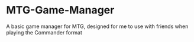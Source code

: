 # MTG-Game-Manager
A basic game manager for MTG, designed for me to use with friends when playing the Commander format
